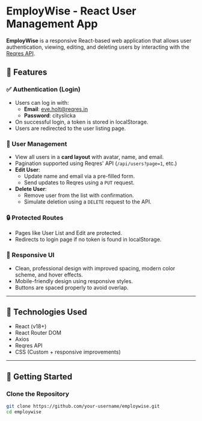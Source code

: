 # EmployWise - React User Management App

**EmployWise** is a responsive React-based web application that allows user authentication, viewing, editing, and deleting users by interacting with the [Reqres API](https://reqres.in/).

## 🔑 Features

### ✅ Authentication (Login)
- Users can log in with:
  - **Email**: eve.holt@reqres.in
  - **Password**: cityslicka
- On successful login, a token is stored in localStorage.
- Users are redirected to the user listing page.

### 👤 User Management
- View all users in a **card layout** with avatar, name, and email.
- Pagination supported using Reqres' API (`/api/users?page=1`, etc.)
- **Edit User**:
  - Update name and email via a pre-filled form.
  - Send updates to Reqres using a `PUT` request.
- **Delete User**:
  - Remove user from the list with confirmation.
  - Simulate deletion using a `DELETE` request to the API.

### 🔒 Protected Routes
- Pages like User List and Edit are protected.
- Redirects to login page if no token is found in localStorage.

### 🎨 Responsive UI
- Clean, professional design with improved spacing, modern color scheme, and hover effects.
- Mobile-friendly design using responsive styles.
- Buttons are spaced properly to avoid overlap.

---

## 🧩 Technologies Used

- React (v18+)
- React Router DOM
- Axios
- Reqres API
- CSS (Custom + responsive improvements)

---

## 🚀 Getting Started

###  Clone the Repository

```bash
git clone https://github.com/your-username/employwise.git
cd employwise




   
